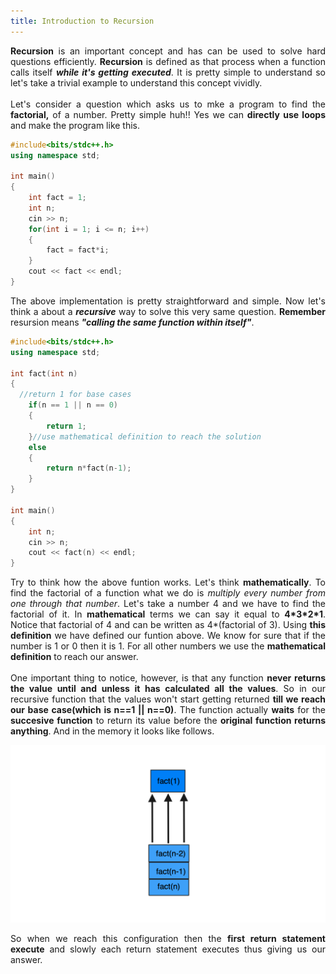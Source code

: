 ```yaml
---
title: Introduction to Recursion
---
```


<div style="text-align: justify">
  <b>Recursion</b> is an important concept and has can be used to solve hard questions efficiently. <b>Recursion</b> is defined as that process when a function calls itself <b><em>while it's getting executed</em></b>. It is pretty simple to understand so let's take a trivial example to understand this concept vividly.
<br>
<br>
  Let's consider a question which asks us to mke a program to find the <b>factorial,</b> of a number. Pretty simple huh!! Yes we can <b>directly use loops</b> and make the program like this. 
</div>

```cpp
#include<bits/stdc++.h>
using namespace std;

int main()
{
	int fact = 1;
	int n;
	cin >> n;
	for(int i = 1; i <= n; i++)
	{
		fact = fact*i;
	}
	cout << fact << endl;
}
```

<div style="text-align: justify">
  The above implementation is pretty straightforward and simple. Now let's think a about a <b><em>recursive</em></b> way to solve this very same question. <b>Remember</b> resursion means <b><em>"calling the same function within itself"</em></b>.
</div>

```cpp
#include<bits/stdc++.h>
using namespace std;

int fact(int n)
{
  //return 1 for base cases
	if(n == 1 || n == 0)
	{
		return 1;
	}//use mathematical definition to reach the solution
	else
	{
		return n*fact(n-1);
	}
}

int main()
{
	int n;
	cin >> n;
	cout << fact(n) << endl;
}
```

<div style="text-align: justify">
  Try to think how the above funtion works. Let's think <b>mathematically</b>. To find the factorial of a function what we do is <em>multiply every number from one through that number</em>. Let's take a number 4 and we have to find the factorial of it. In <b>mathematical</b> terms we can say it equal to <b>4*3*2*1</b>. Notice that factorial of 4 and can be written as 4*(factorial of 3). Using <b>this definition</b> we have defined our funtion above. We know for sure that if the number is 1 or 0 then it is 1. For all other numbers we use the <b>mathematical definition</b> to reach our answer. 
<br>
<br>
  One important thing to notice, however, is that any function <b>never returns the value until and unless it has calculated all the values</b>. So in our recursive function that the values won't start getting returned <b>till we reach our base case(which is n==1 || n==0)</b>. The function actually <b>waits</b> for the <b>succesive function</b> to return its value before the <b>original function returns anything</b>. And in the memory it looks like follows.
</div>

![Memory Stacks](/images/rec.png "Memory Stacks")

<div style="text-align: justify">
	So when we reach this configuration then the <b>first return statement execute</b> and slowly each return statement executes thus giving us our answer.
</div>
